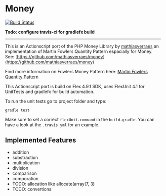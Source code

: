 Money
=====

[![Build Status](https://travis-ci.org/jschaedl/Money.png?branch=master)](https://travis-ci.org/jschaedl/Money) 

**Todo: configure travis-ci for gradlefx build**

---

This is an Actionscript port of the PHP Money Library by [mathiasverraes](https://github.com/mathiasverraes) an implementation of Martin Fowlers Quantity Pattern espacially for Money. See: [https://github.com/mathiasverraes/money](https://github.com/mathiasverraes/money)

Find more information on Fowlers Money Pattern here: [Martin Fowlers Quantity Pattern](http://martinfowler.com/eaaDev/quantity.html)

This Actionscript port is build on Flex 4.9.1 SDK, uses FlexUnit 4.1 for UnitTests and gradlefx for build automation.

To run the unit tests go to project folder and type: 

```
gradle test
```

Make sure to set a correct ```flexUnit.command``` in the ```build.gradle```. You can have a look at the ```.travis.yml``` for an example.

## Implemented Features
* addition
* substraction
* multiplication
* division
* comparison
* comporation
* TODO: allocation like allocate(array(7, 3)
* TODO: convertions






